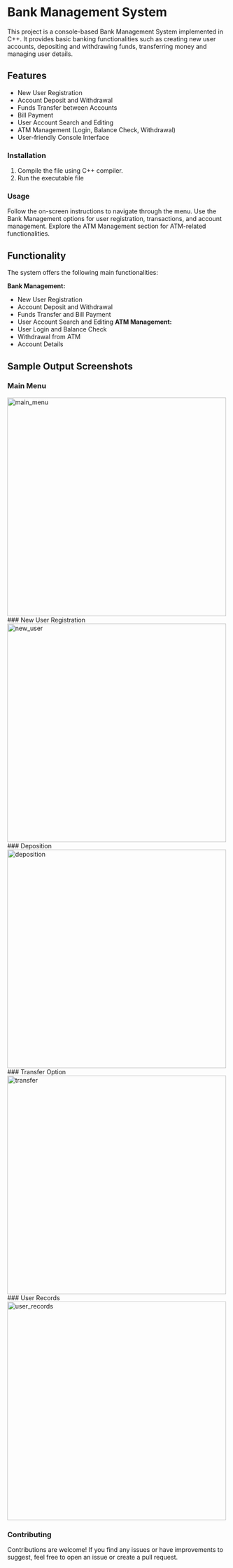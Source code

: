 # Bank Management System

This project is a console-based Bank Management System implemented in C++. It provides basic banking functionalities such as creating new user accounts, depositing and withdrawing funds, transferring money and managing user details.

## Features

- New User Registration
- Account Deposit and Withdrawal
- Funds Transfer between Accounts
- Bill Payment
- User Account Search and Editing
- ATM Management (Login, Balance Check, Withdrawal)
- User-friendly Console Interface

### Installation

1. Compile the file using C++ compiler.
2. Run the executable file
### Usage 
Follow the on-screen instructions to navigate through the menu.
Use the Bank Management options for user registration, transactions, and account management.
Explore the ATM Management section for ATM-related functionalities.

## Functionality 
The system offers the following main functionalities:

**Bank Management:**

- New User Registration
- Account Deposit and Withdrawal
- Funds Transfer and Bill Payment
- User Account Search and Editing
**ATM Management:**
- User Login and Balance Check
- Withdrawal from ATM
- Account Details

## Sample Output Screenshots 
### Main Menu
<img src="https://github.com/harii-2307/Bank_Management_System/assets/109644553/d5723836-72a7-4d11-afe1-479205753343" alt="main_menu" width="500"/>
### New User Registration
<img src="https://github.com/harii-2307/Bank_Management_System/assets/109644553/0f22094a-3c95-4fda-94c5-ce14a0d5bf2f" alt="new_user" width="500"/> 
### Deposition 
<img src="https://github.com/harii-2307/Bank_Management_System/assets/109644553/bc88c125-2d53-41e8-a86f-71916899dce4" alt="deposition" width="500"/>
### Transfer Option
<img src="https://github.com/harii-2307/Bank_Management_System/assets/109644553/47a3fb3c-21a9-4304-9ae6-2112e4febaf4" alt="transfer" width="500"/>
### User Records
<img src="https://github.com/harii-2307/Bank_Management_System/assets/109644553/d0dcd6b0-da3a-49eb-ba7e-3d6d960dbffc" alt="user_records" width="500"/>

### Contributing 
Contributions are welcome! If you find any issues or have improvements to suggest, feel free to open an issue or create a pull request.



